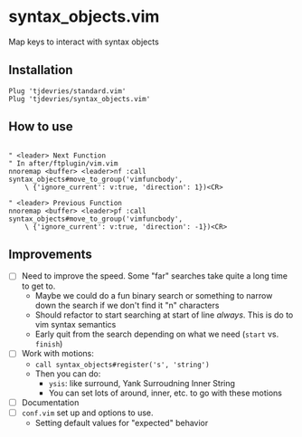 # syntax_objects.vim
Map keys to interact with syntax objects

## Installation

```vim
Plug 'tjdevries/standard.vim'
Plug 'tjdevries/syntax_objects.vim'
```

## How to use

```vim

" <leader> Next Function
" In after/ftplugin/vim.vim
nnoremap <buffer> <leader>nf :call syntax_objects#move_to_group('vimfuncbody',
    \ {'ignore_current': v:true, 'direction': 1})<CR>

" <leader> Previous Function
nnoremap <buffer> <leader>pf :call syntax_objects#move_to_group('vimfuncbody',
    \ {'ignore_current': v:true, 'direction': -1})<CR>
```

## Improvements

- [ ] Need to improve the speed. Some "far" searches take quite a long time to get to.
  - Maybe we could do a fun binary search or something to narrow down the search if we don't find it "n" characters
  - Should refactor to start searching at start of line _always_. This is do to vim syntax semantics
  - Early quit from the search depending on what we need (`start` vs. `finish`)
- [ ] Work with motions:
  - `call syntax_objects#register('s', 'string')`
  - Then you can do:
    - `ysis`: like surround, Yank Surroudning Inner String
    - You can set lots of around, inner, etc. to go with these motions
- [ ] Documentation
- [ ] `conf.vim` set up and options to use.
  - Setting default values for "expected" behavior
